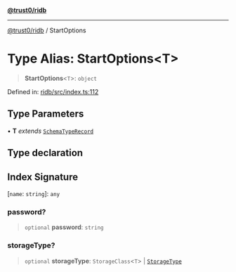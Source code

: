 [**@trust0/ridb**](../README.md)

***

[@trust0/ridb](../README.md) / StartOptions

# Type Alias: StartOptions\<T\>

> **StartOptions**\<`T`\>: `object`

Defined in: [ridb/src/index.ts:112](https://github.com/trust0-project/RIDB/blob/2c09198f6158019cec7175daeb2fb6bf65fb560a/packages/ridb/src/index.ts#L112)

## Type Parameters

• **T** *extends* [`SchemaTypeRecord`](SchemaTypeRecord.md)

## Type declaration

## Index Signature

\[`name`: `string`\]: `any`

### password?

> `optional` **password**: `string`

### storageType?

> `optional` **storageType**: `StorageClass`\<`T`\> \| [`StorageType`](../enumerations/StorageType.md)
